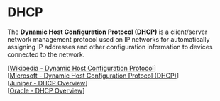 # DHCP

The **Dynamic Host Configuration Protocol (DHCP)** is a client/server network management protocol used on IP networks for automatically assigning IP addresses and other configuration information to devices connected to the network.

[[Wikipedia - Dynamic Host Configuration Protocol](https://en.wikipedia.org/wiki/Dynamic_Host_Configuration_Protocol)]<br>
[[Microsoft - Dynamic Host Configuration Protocol (DHCP)](https://docs.microsoft.com/en-us/windows-server/networking/technologies/dhcp/dhcp-top)]<br>
[[Juniper - DHCP Overview](https://www.juniper.net/documentation/us/en/software/junos/dhcp/topics/topic-map/dhcp-overview.html)]<br>
[[Oracle - DHCP Overview](https://docs.oracle.com/cd/E18752_01/html/816-4554/dhcp-overview-14a.html)]
